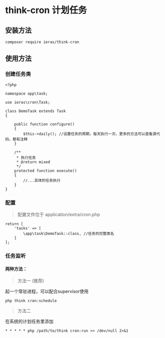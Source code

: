 # think-cron 计划任务

## 安装方法
```
composer require ieras/think-cron
```

## 使用方法

### 创建任务类

```
<?php

namespace app\task;

use ieras\cron\Task;

class DemoTask extends Task
{

    public function configure()
    {
        $this->daily(); //设置任务的周期，每天执行一次，更多的方法可以查看源代码，都有注释
    }

    /**
     * 执行任务
     * @return mixed
     */
    protected function execute()
    {
        //...具体的任务执行
    }
}

```

### 配置
> 配置文件位于 application/extra/cron.php

```
return [
    'tasks' => [
        \app\task\DemoTask::class, //任务的完整类名
    ]
];
```

### 任务监听

#### 两种方法：

> 方法一 (推荐)

起一个常驻进程，可以配合supervisor使用
~~~
php think cron:schedule
~~~

> 方法二

在系统的计划任务里添加
~~~
* * * * * php /path/to/think cron:run >> /dev/null 2>&1
~~~
